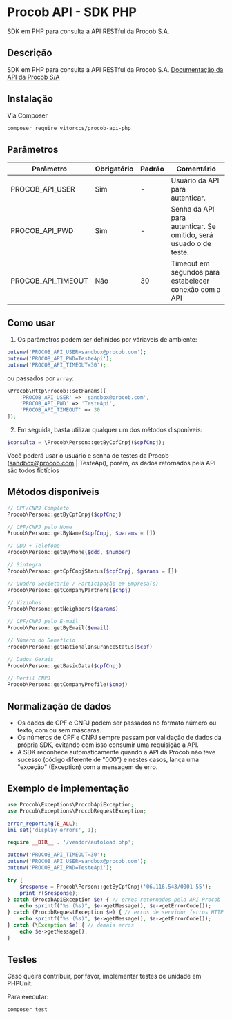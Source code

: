 # Procob API - SDK PHP
SDK em PHP para consulta a API RESTful da Procob S.A.


## Descrição
SDK em PHP para consulta a API RESTful da Procob S.A. [Documentação da API da Procob S/A](https://api.procob.com/)


## Instalação
Via Composer
```bash
composer require vitorccs/procob-api-php
```


## Parâmetros
Parâmetro | Obrigatório | Padrão | Comentário
------------ | ------------- | ------------- | -------------
PROCOB_API_USER | Sim | - | Usuário da API para autenticar.
PROCOB_API_PWD | Sim | - | Senha da API para autenticar. Se omitido, será usuado o de teste.
PROCOB_API_TIMEOUT | Não | 30 | Timeout em segundos para estabelecer conexão com a API


## Como usar
1) Os parâmetros podem ser definidos por váriaveis de ambiente:
```php
putenv('PROCOB_API_USER=sandbox@procob.com');
putenv('PROCOB_API_PWD=TesteApi');
putenv('PROCOB_API_TIMEOUT=30');
```

ou passados por `array`:
```php
\Procob\Http\Procob::setParams([
    'PROCOB_API_USER' => 'sandbox@procob.com',
    'PROCOB_API_PWD' => 'TesteApi',
    'PROCOB_API_TIMEOUT' => 30
]);
```
2) Em seguida, basta utilizar qualquer um dos métodos disponíveís:
```php
$consulta = \Procob\Person::getByCpfCnpj($cpfCnpj);
```
Você poderá usar o usuário e senha de testes da Procob (sandbox@procob.com | TesteApi), porém, os dados retornados pela API são todos fictícios


## Métodos disponíveis
```php
// CPF/CNPJ Completo
Procob\Person::getByCpfCnpj($cpfCnpj)

// CPF/CNPJ pelo Nome
Procob\Person::getByName($cpfCnpj, $params = [])

// DDD + Telefone
Procob\Person::getByPhone($ddd, $number)

// Sintegra
Procob\Person::getCpfCnpjStatus($cpfCnpj, $params = [])

// Quadro Societário / Participação em Empresa(s)
Procob\Person::getCompanyPartners($cnpj)

// Vizinhos
Procob\Person::getNeighbors($params)

// CPF/CNPJ pelo E-mail
Procob\Person::getByEmail($email)

// Número do Benefício
Procob\Person::getNationalInsuranceStatus($cpf)

// Dados Gerais
Procob\Person::getBasicData($cpfCnpj)

// Perfil CNPJ
Procob\Person::getCompanyProfile($cnpj)
```


## Normalização de dados
* Os dados de CPF e CNPJ podem ser passados no formato número ou texto, com ou sem máscaras.
* Os números de CPF e CNPJ sempre passam por validação de dados da própria SDK, evitando com isso consumir uma  requisição a API.
* A SDK reconhece automaticamente quando a API da Procob não teve sucesso (código diferente de "000") e nestes casos, lança uma "exceção" (Exception) com a mensagem de erro.


## Exemplo de implementação

```php
use Procob\Exceptions\ProcobApiException;
use Procob\Exceptions\ProcobRequestException;

error_reporting(E_ALL);
ini_set('display_errors', 1);

require __DIR__ . '/vendor/autoload.php';

putenv('PROCOB_API_TIMEOUT=30');
putenv('PROCOB_API_USER=sandbox@procob.com');
putenv('PROCOB_API_PWD=TesteApi');

try {
    $response = Procob\Person::getByCpfCnpj('06.116.543/0001-55');
    print_r($response);
} catch (ProcobApiException $e) { // erros retornados pela API Procob
    echo sprintf("%s (%s)", $e->getMessage(), $e->getErrorCode());
} catch (ProcobRequestException $e) { // erros de servidor (erros HTTP 4xx e 5xx)
    echo sprintf("%s (%s)", $e->getMessage(), $e->getErrorCode());
} catch (\Exception $e) { // demais erros
    echo $e->getMessage();
} 
```

## Testes
Caso queira contribuir, por favor, implementar testes de unidade em PHPUnit.

Para executar:
```bash
composer test
```

